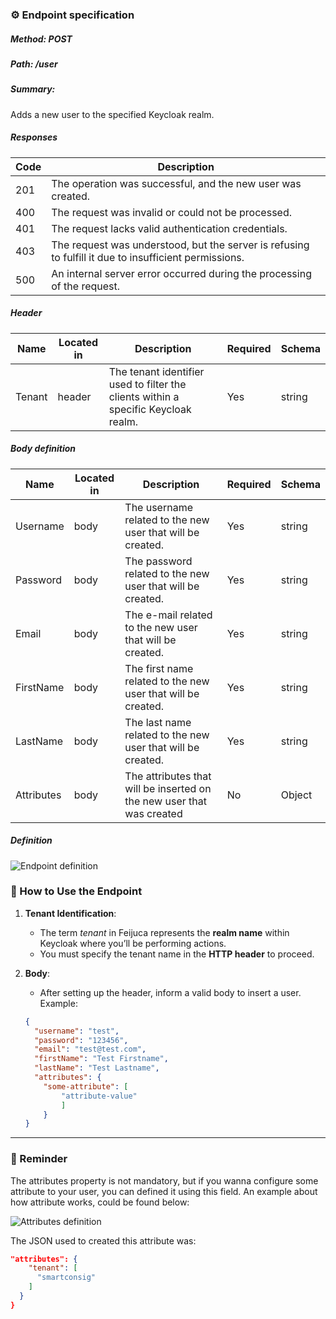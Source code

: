 ### ⚙️ Endpoint specification  

##### Method: POST
##### Path: /user
##### Summary:

Adds a new user to the specified Keycloak realm.

##### Responses
| Code | Description |
| ---- | ----------- |
| 201 | The operation was successful, and the new user was created. |
| 400 | The request was invalid or could not be processed. |
| 401 | The request lacks valid authentication credentials. |
| 403 | The request was understood, but the server is refusing to fulfill it due to insufficient permissions. |
| 500 | An internal server error occurred during the processing of the request. |
    
##### Header

| Name | Located in | Description | Required | Schema |
| ---- | ---------- | ----------- | -------- | ---- |
| Tenant | header | The tenant identifier used to filter the clients within a specific Keycloak realm. | Yes | string |

##### Body definition

| Name | Located in | Description | Required | Schema |
| ---- | ---------- | ----------- | -------- | ---- |
| Username | body | The username related to the new user that will be created. | Yes | string |
| Password | body | The password related to the new user that will be created. | Yes | string |
| Email | body | The e-mail related to the new user that will be created. | Yes | string |
| FirstName | body | The first name related to the new user that will be created.| Yes | string |
| LastName | body | The last name related to the new user that will be created.| Yes | string |
| Attributes | body | The attributes that will be inserted on the new user that was created| No | Object |
	
##### Definition
![Endpoint definition](https://res.cloudinary.com/dbyrluup1/image/upload/qaa8tdwzt3ub4vkrcvbc.jpg "Endpoint definition")   


### 📝 How to Use the Endpoint

1. **Tenant Identification**:
   - The term *tenant* in Feijuca represents the **realm name** within Keycloak where you’ll be performing actions.
   - You must specify the tenant name in the **HTTP header** to proceed.


2. **Body**:
   - After setting up the header, inform a valid body to insert a user. Example:  

	```json
	{  
	  "username": "test",
	  "password": "123456",
	  "email": "test@test.com",
	  "firstName": "Test Firstname",
	  "lastName": "Test Lastname",
	  "attributes": {
		"some-attribute": [
			"attribute-value"
			]
		}
	}
	
	```
---

### 📝 Reminder

The attributes property is not mandatory, but if you wanna configure some attribute to your user, you can defined it using this field.
An example about how attribute works, could be found below:

![Attributes definition](https://res.cloudinary.com/dbyrluup1/image/upload/e2l4wkakcb1rgrwcxrfp.jpg "Attributes definition")   

The JSON used to created this attribute was:

```json
"attributes": {
    "tenant": [
      "smartconsig"
    ]
  }
}
```
